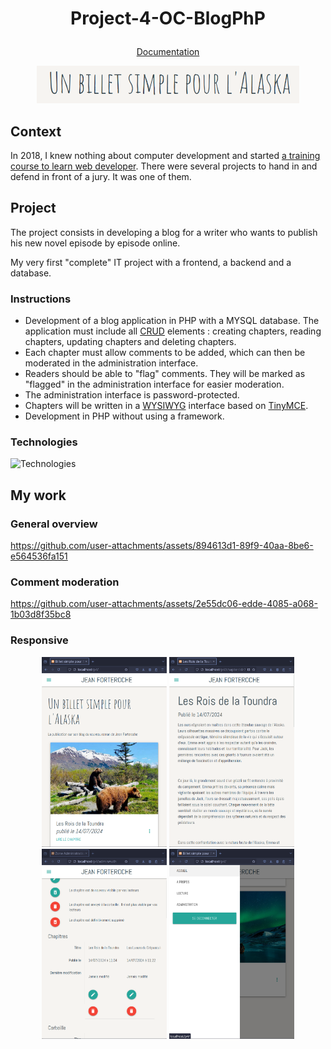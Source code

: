 # <p align="center">Project-4-OC-BlogPhP</p>

<p align="center">
  <a href="https://github.com/vlagache/Project-4-OC-BlogPhP/tree/master/documentation">Documentation</a>
</p>


<div align="center">
  <img src="/assets/readme/logo.png" alt="logo" style="height: 60px;"/>
</div>


## Context

In 2018, I knew nothing about computer development and started [a training course to learn web developer](https://openclassrooms.com/fr/paths/48-developpeur-web-junior). There were several projects to hand in and defend in front of a jury. It was one of them.


## Project

The project consists in developing a blog for a writer who wants to publish his new novel episode by episode online.

My very first "complete" IT project with a frontend, a backend and a database.


 ### Instructions

- Development of a blog application in PHP with a MYSQL database. The application must include all [CRUD](https://fr.wikipedia.org/wiki/CRUD) elements : creating chapters, reading chapters, updating chapters and deleting chapters.
- Each chapter must allow comments to be added, which can then be moderated in the administration interface.
- Readers should be able to "flag" comments. They will be marked as "flagged" in the administration interface for easier moderation.
- The administration interface is password-protected.
- Chapters will be written in a [WYSIWYG](https://fr.wikipedia.org/wiki/What_you_see_is_what_you_get) interface based on [TinyMCE](https://fr.wikipedia.org/wiki/TinyMCE).
- Development in PHP without using a framework.

 ### Technologies
 
![Technologies ](https://skillicons.dev/icons?i=php,js,mysql,html,css)

 ## My work

 ### General overview

https://github.com/user-attachments/assets/894613d1-89f9-40aa-8be6-e564536fa151


### Comment moderation

https://github.com/user-attachments/assets/2e55dc06-edde-4085-a068-1b03d8f35bc8

### Responsive

 <p align="center">
  <img src="/assets/readme/responsive_1.png" alt="responsive 1" width="200"/>
  <img src="/assets/readme/responsive_2.png" alt="responsive 2" width="200"/>
  <img src="/assets/readme/responsive_3.png" alt="responsive 3" width="200"/>
  <img src="/assets/readme/responsive_4.png" alt="responsive 4" width="200"/>
</p>

